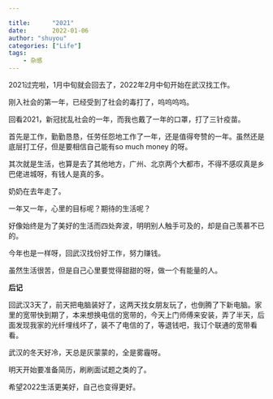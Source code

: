```yaml
---

title:      "2021"
date:       2022-01-06
author: "shuyou"
categories: ["Life"]
tags:      
    - 杂感
---
```



2021过完啦，1月中旬就会回去了，2022年2月中旬开始在武汉找工作。

刚入社会的第一年，已经受到了社会的毒打了，呜呜呜呜。

回看2021，新冠扰乱社会的一年，而我也戴了一年的口罩，打了三针疫苗。

首先是工作，勤勤恳恳，任劳任怨地工作了一年，还是值得夸赞的一年。虽然还是底层打工仔，但是要相信自己能有so much money 的呀。

其次就是生活，也算是去了其他地方，广州、北京两个大都市，不得不感叹真是乡巴佬进城呀，有钱人是真的多。

奶奶在去年走了。

一年又一年，心里的目标呢？期待的生活呢？

好像始终是为了美好的生活而四处奔波，明明别人触手可及的，却是自己羡慕不已的。

今年也是一样呀，回武汉找份好工作，努力赚钱。

虽然生活很苦，但是自己心里要觉得甜甜的呀，做一个有能量的人。


**后记**

回武汉3天了，前天把电脑装好了，这两天找女朋友玩了，也倒腾了下新电脑。家里的宽带快到期了，本来想换电信的宽带的，今天上门师傅来安装，弄了半天，后面发现我家的光纤埋线坏了，装不了电信的了，等退钱吧，我订个联通的宽带看看。

武汉的冬天好冷，天总是灰蒙蒙的，全是雾霾呀。

明天开始要准备简历，刷刷面试题之类的了。

希望2022生活更美好，自己也变得更好。


